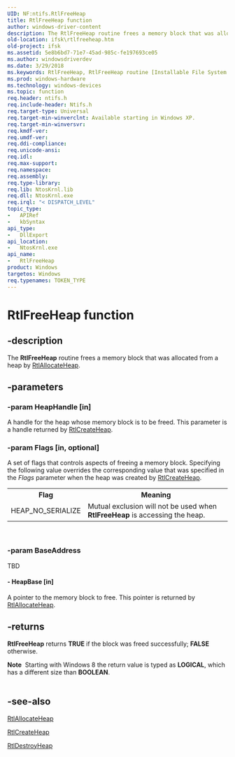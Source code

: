 ```yaml
---
UID: NF:ntifs.RtlFreeHeap
title: RtlFreeHeap function
author: windows-driver-content
description: The RtlFreeHeap routine frees a memory block that was allocated from a heap by RtlAllocateHeap.
old-location: ifsk\rtlfreeheap.htm
old-project: ifsk
ms.assetid: 5e8b6bd7-71e7-45ad-985c-fe197693ce05
ms.author: windowsdriverdev
ms.date: 3/29/2018
ms.keywords: RtlFreeHeap, RtlFreeHeap routine [Installable File System Drivers], ifsk.rtlfreeheap, ntifs/RtlFreeHeap, rtlref_02e7cb93-ec45-41c9-8e58-72c221cece37.xml
ms.prod: windows-hardware
ms.technology: windows-devices
ms.topic: function
req.header: ntifs.h
req.include-header: Ntifs.h
req.target-type: Universal
req.target-min-winverclnt: Available starting in Windows XP.
req.target-min-winversvr: 
req.kmdf-ver: 
req.umdf-ver: 
req.ddi-compliance: 
req.unicode-ansi: 
req.idl: 
req.max-support: 
req.namespace: 
req.assembly: 
req.type-library: 
req.lib: NtosKrnl.lib
req.dll: NtosKrnl.exe
req.irql: "< DISPATCH_LEVEL"
topic_type:
-	APIRef
-	kbSyntax
api_type:
-	DllExport
api_location:
-	NtosKrnl.exe
api_name:
-	RtlFreeHeap
product: Windows
targetos: Windows
req.typenames: TOKEN_TYPE
---
```


# RtlFreeHeap function


## -description


The <b>RtlFreeHeap</b> routine frees a memory block that was allocated from a heap by <a href="https://msdn.microsoft.com/library/windows/hardware/ff552108">RtlAllocateHeap</a>. 


## -parameters




### -param HeapHandle [in]

A handle for the heap whose memory block is to be freed. This parameter is a handle returned by <a href="https://msdn.microsoft.com/library/windows/hardware/ff552159">RtlCreateHeap</a>. 


### -param Flags [in, optional]

A set of flags that controls aspects of freeing a memory block. Specifying the following value overrides the corresponding value that was specified in the <i>Flags</i> parameter when the heap was created by <a href="https://msdn.microsoft.com/library/windows/hardware/ff552159">RtlCreateHeap</a>. 

<table>
<tr>
<th>Flag</th>
<th>Meaning</th>
</tr>
<tr>
<td>
HEAP_NO_SERIALIZE

</td>
<td>
Mutual exclusion will not be used when <b>RtlFreeHeap</b> is accessing the heap. 

</td>
</tr>
</table>
 


### -param BaseAddress

TBD




#### - HeapBase [in]

A pointer to the memory block to free. This pointer is returned by <a href="https://msdn.microsoft.com/library/windows/hardware/ff552108">RtlAllocateHeap</a>. 


## -returns



<b>RtlFreeHeap</b> returns <b>TRUE</b> if the block was freed successfully;   <b> FALSE</b> otherwise.


<div class="alert"><b>Note</b>  Starting with Windows 8 the return value is typed as <b>LOGICAL</b>, which has a different size than <b>BOOLEAN</b>.</div>
<div> </div>





## -see-also




<a href="https://msdn.microsoft.com/library/windows/hardware/ff552108">RtlAllocateHeap</a>



<a href="https://msdn.microsoft.com/library/windows/hardware/ff552159">RtlCreateHeap</a>



<a href="https://msdn.microsoft.com/library/windows/hardware/ff552233">RtlDestroyHeap</a>
 

 


